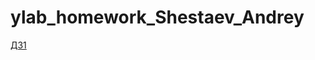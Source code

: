 # ylab_homework_Shestaev_Andrey

[ДЗ1](https://github.com/ShAndreyStud/ylab_homework_Shestaev_Andrey/pull/1)
